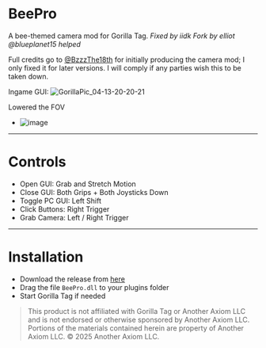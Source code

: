 # BeePro
A bee-themed camera mod for Gorilla Tag.
*Fixed by iidk*
*Fork by elliot*
*@blueplanet15 helped*

Full credits go to [@BzzzThe18th](https://github.com/BzzzThe18th) for initially producing the camera mod; I only fixed it for later versions.
I will comply if any parties wish this to be taken down.

Ingame GUI:
![GorillaPic_04-13-20-20-21](https://github.com/user-attachments/assets/27b31a23-cd1a-4264-b4b2-7643f67fa122)

Lowered the FOV
- ![image](https://github.com/user-attachments/assets/4a6062a8-ee6a-4d47-8afa-cd14decd7814)

---

# Controls
- Open GUI: Grab and Stretch Motion
- Close GUI: Both Grips + Both Joysticks Down
- Toggle PC GUI: Left Shift
- Click Buttons: Right Trigger
- Grab Camera: Left / Right Trigger

---

# Installation

- Download the release from [here](https://github.com/iiDk-the-actual/BeePro/releases/latest)
- Drag the file `BeePro.dll` to your plugins folder
- Start Gorilla Tag if needed



> This product is not affiliated with Gorilla Tag or Another Axiom LLC and is not endorsed or otherwise sponsored by Another Axiom LLC. Portions of the materials contained herein are property of Another Axiom LLC. © 2025 Another Axiom LLC.
